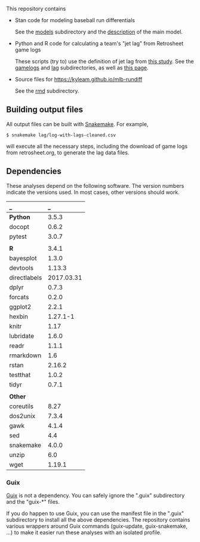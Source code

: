 
This repository contains

  * Stan code for modeling baseball run differentials

    See the [models] subdirectory and the [description][site] of the
    main model.

  * Python and R code for calculating a team's "jet lag" from
    Retrosheet game logs

    These scripts (try to) use the definition of jet lag from [this
    study][ssa].  See the [gamelogs] and [lag] subdirectories, as well
    as [this page][lag-checks].

  * Source files for https://kyleam.github.io/mlb-rundiff

    See the [rmd] subdirectory.


## Building output files

All output files can be built with [Snakemake].  For example,

    $ snakemake lag/log-with-lags-cleaned.csv

will execute all the necessary steps, including the download of game
logs from retrosheet.org, to generate the lag data files.


## Dependencies

These analyses depend on the following software.  The version numbers
indicate the versions used.  In most cases, other versions should
work.

_            | _
:---         | :---
**Python**   | 3.5.3
docopt       | 0.6.2
pytest       | 3.0.7
             |
**R**        | 3.4.1
bayesplot    | 1.3.0
devtools     | 1.13.3
directlabels | 2017.03.31
dplyr        | 0.7.3
forcats      | 0.2.0
ggplot2      | 2.2.1
hexbin       | 1.27.1-1
knitr        | 1.17
lubridate    | 1.6.0
readr        | 1.1.1
rmarkdown    | 1.6
rstan        | 2.16.2
testthat     | 1.0.2
tidyr        | 0.7.1
             |
**Other**    |
coreutils    | 8.27
dos2unix     | 7.3.4
gawk         | 4.1.4
sed          | 4.4
snakemake    | 4.0.0
unzip        | 6.0
wget         | 1.19.1

### Guix

[Guix] is not a dependency.  You can safely ignore the ".guix"
subdirectory and the "guix-*" files.

If you do happen to use Guix, you can use the manifest file in the
".guix" subdirectory to install all the above dependencies.  The
repository contains various wrappers around Guix commands
(guix-update, guix-snakemake, ...) to make it easier run these
analyses with an isolated profile.


[Guix]: https://www.gnu.org/software/guix/
[Snakemake]: http://snakemake.readthedocs.io/en/stable/
[gamelogs]: https://github.com/kyleam/mlb-rundiff/tree/master/lag
[lag-checks]: https://kyleam.github.io/mlb-rundiff/lag-calculation-checks
[lag]: https://github.com/kyleam/mlb-rundiff/tree/master/lag
[models]: https://github.com/kyleam/mlb-rundiff/tree/master/models
[rmd]: https://github.com/kyleam/mlb-rundiff/tree/master/rmd
[site]: https://kyleam.github.io/mlb-rundiff
[ssa]: http://dx.doi.org/10.1073/pnas.1608847114
